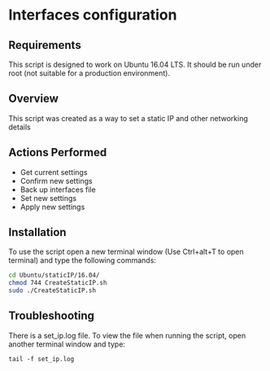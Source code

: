 # Interfaces configuration
## Requirements
This script is designed to work on Ubuntu 16.04 LTS. It should be run under root (not suitable for a production environment).

## Overview
This script was created as a way to set a static IP and other networking details

## Actions Performed
* Get current settings
* Confirm new settings
* Back up interfaces file
* Set new settings
* Apply new settings

## Installation
To use the script open a new terminal window (Use Ctrl+alt+T to open terminal) and type the following commands:

```bash
cd Ubuntu/staticIP/16.04/
chmod 744 CreateStaticIP.sh
sudo ./CreateStaticIP.sh
```
## Troubleshooting
There is a set_ip.log file. To view the file when running the script, open another terminal window and type:
```
tail -f set_ip.log
